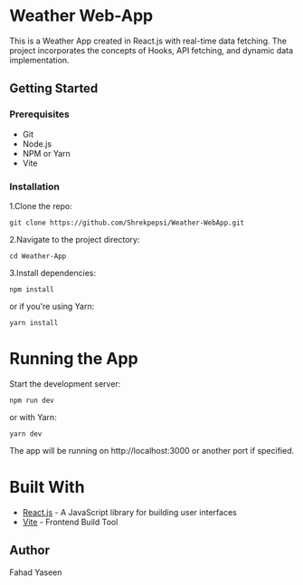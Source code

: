 # Weather Web-App

This is a Weather App created in React.js with real-time data fetching. The project incorporates the concepts of Hooks, API fetching, and dynamic data implementation.

## Getting Started

### Prerequisites

- Git
- Node.js
- NPM or Yarn
- Vite

### Installation

1.Clone the repo:

    git clone https://github.com/Shrekpepsi/Weather-WebApp.git  
   
2.Navigate to the project directory:

    cd Weather-App

3.Install dependencies:

    npm install
    
or if you're using Yarn:
    
    yarn install
    
# Running the App

Start the development server:

    npm run dev

 or with Yarn:

    yarn dev

The app will be running on http://localhost:3000 or another port if specified.

# Built With
<ul>
  <li><a href="https://reactjs.org/" target="_blank">React.js</a> - A JavaScript library for building user interfaces</li>
  <li><a href="https://vitejs.dev/" target="_blank">Vite</a> - Frontend Build Tool</li>
</ul>


## Author

Fahad Yaseen
